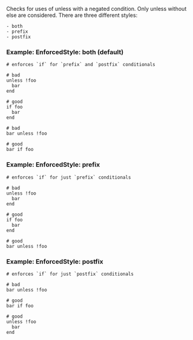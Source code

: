 Checks for uses of unless with a negated condition. Only unless
without else are considered. There are three different styles:

    - both
    - prefix
    - postfix

### Example: EnforcedStyle: both (default)
    # enforces `if` for `prefix` and `postfix` conditionals

    # bad
    unless !foo
      bar
    end

    # good
    if foo
      bar
    end

    # bad
    bar unless !foo

    # good
    bar if foo

### Example: EnforcedStyle: prefix
    # enforces `if` for just `prefix` conditionals

    # bad
    unless !foo
      bar
    end

    # good
    if foo
      bar
    end

    # good
    bar unless !foo

### Example: EnforcedStyle: postfix
    # enforces `if` for just `postfix` conditionals

    # bad
    bar unless !foo

    # good
    bar if foo

    # good
    unless !foo
      bar
    end